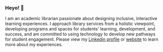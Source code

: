 ### Heyo! 👋
I am an academic librarian passionate about designing inclusive, interactive learning experiences. I approach library services from a holistic viewpoint, developing programs and spaces for students' learning, development, and success, and am committed to using technology to develop new pathways for student engagement. Please view my [Linkedin profile](https://www.linkedin.com/in/joelollo21/) or [website](https://sites.google.com/view/joe-lollo-mlis) to learn more about my experiences.
